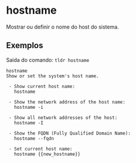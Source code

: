 # hostname

Mostrar ou definir o nome do host do sistema.

## Exemplos


Saida do comando: `tldr hostname`


```
hostname
Show or set the system's host name.

 - Show current host name:
   hostname

 - Show the network address of the host name:
   hostname -i

 - Show all network addresses of the host:
   hostname -I

 - Show the FQDN (Fully Qualified Domain Name):
   hostname --fqdn

 - Set current host name:
   hostname {{new_hostname}}
```

